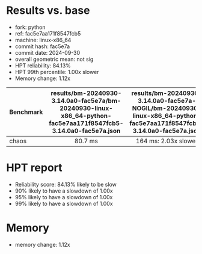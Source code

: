 # Results vs. base

- fork: python
- ref: fac5e7aa171f8547fcb5
- machine: linux-x86_64
- commit hash: fac5e7a
- commit date: 2024-09-30
- overall geometric mean: not sig
- HPT reliability: 84.13%
- HPT 99th percentile: 1.00x slower
- Memory change: 1.12x

| Benchmark | results/bm-20240930-3.14.0a0-fac5e7a/bm-20240930-linux-x86_64-python-fac5e7aa171f8547fcb5-3.14.0a0-fac5e7a.json | results/bm-20240930-3.14.0a0-fac5e7a-NOGIL/bm-20240930-linux-x86_64-python-fac5e7aa171f8547fcb5-3.14.0a0-fac5e7a.json |
|-----------|:---------------------------------------------------------------------------------------------------------------:|:---------------------------------------------------------------------------------------------------------------------:|
| chaos     | 80.7 ms                                                                                                         | 164 ms: 2.03x slower                                                                                                  |

# HPT report

- Reliability score: 84.13% likely to be slow
- 90% likely to have a slowdown of 1.00x
- 95% likely to have a slowdown of 1.00x
- 99% likely to have a slowdown of 1.00x

# Memory
- memory change: 1.12x